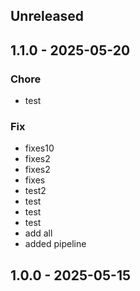 ## Unreleased


## 1.1.0 - 2025-05-20
### Chore
- test

### Fix
- fixes10
- fixes2
- fixes2
- fixes
- test2
- test
- test
- test
- add all
- added pipeline


## 1.0.0 - 2025-05-15
